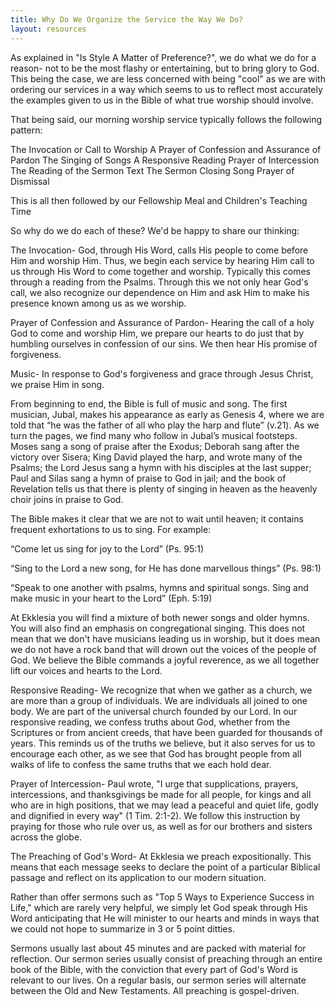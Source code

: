 ```yaml
---
title: Why Do We Organize the Service the Way We Do?
layout: resources
---
```


As explained in "Is Style A Matter of Preference?", we do what we do for a reason- not to be the most flashy or entertaining, but to bring glory to God.
This being the case, we are less concerned with being "cool" as we are with ordering our services in a way which seems to us to reflect most accurately the examples given to us in the Bible of what true worship should involve.

That being said, our morning worship service typically follows the following pattern:

The Invocation or Call to Worship
A Prayer of Confession and Assurance of Pardon
The Singing of Songs
A Responsive Reading
Prayer of Intercession
The Reading of the Sermon Text
The Sermon
Closing Song
Prayer of Dismissal

This is all then followed by our Fellowship Meal and Children's Teaching Time

So why do we do each of these?  We'd be happy to share our thinking:


The Invocation-
God, through His Word, calls His people to come before Him and worship Him. Thus, we begin each service by hearing Him call to us through His Word to come together and worship.  Typically this comes through a reading from the Psalms. Through this we not only hear God's call, we also recognize our dependence on Him and ask Him to make his presence known among us as we worship.

Prayer of Confession and Assurance of Pardon-
Hearing the call of a holy God to come and worship Him, we prepare our hearts to do just that by humbling ourselves in confession of our sins. We then hear His promise of forgiveness.

Music-
In response to God's forgiveness and grace through Jesus Christ, we praise Him in song.

From beginning to end, the Bible is full of music and song. The first musician, Jubal, makes his appearance as early as Genesis 4, where we are told that “he was the father of all who play the harp and flute” (v.21). As we turn the pages, we find many who follow in Jubal’s musical footsteps. Moses sang a song of praise after the Exodus; Deborah sang after the victory over Sisera; King David played the harp, and wrote many of the Psalms; the Lord Jesus sang a hymn with his disciples at the last supper; Paul and Silas sang a hymn of praise to God in jail; and the book of Revelation tells us that there is plenty of singing in heaven as the heavenly choir joins in praise to God.

The Bible makes it clear that we are not to wait until heaven; it contains frequent exhortations to us to sing. For example:

“Come let us sing for joy to the Lord” (Ps. 95:1)

“Sing to the Lord a new song, for He has done marvellous things” (Ps. 98:1)

 “Speak to one another with psalms, hymns and spiritual songs.  Sing and make music in your heart to the Lord” (Eph. 5:19)

At Ekklesia you will find a mixture of both newer songs and older hymns. You will also find an emphasis on congregational singing. This does not mean that we don't have musicians leading us in worship, but it does mean we do not have a rock band that will drown out the voices of the people of God. We believe the Bible commands a joyful reverence, as we all together lift our voices and hearts to the Lord.


Responsive Reading-
We recognize that when we gather as a church, we are more than a group of individuals. We are individuals all joined to one body. We are part of the universal church founded by our Lord. In our responsive reading, we confess truths about God, whether from the Scriptures or from ancient creeds, that have been guarded for thousands of years. This reminds us of the truths we believe, but it also serves for us to encourage each other, as we see that God has brought people from all walks of life to confess the same truths that we each hold dear.

Prayer of Intercession-
Paul wrote, "I urge that supplications, prayers, intercessions, and thanksgivings be made for all people, for kings and all who are in high positions, that we may lead a peaceful and quiet life, godly and dignified in every way" (1 Tim. 2:1-2). We follow this instruction by praying for those who rule over us, as well as for our brothers and sisters across the globe.

The Preaching of God's Word-
At Ekklesia we preach expositionally. This means that each message seeks to declare the point of a particular Biblical passage and reflect on its application to our modern situation.

Rather than offer sermons such as "Top 5 Ways to Experience Success in Life," which are rarely very helpful, we simply let God speak through His Word anticipating that He will minister to our hearts and minds in ways that we could not hope to summarize in 3 or 5 point ditties.

Sermons usually last about 45 minutes and are packed with material for reflection. Our sermon series usually consist of preaching through an entire book of the Bible, with the conviction that every part of God's Word is relevant to our lives. On a regular basis, our sermon series will alternate between the Old and New Testaments. All preaching is gospel-driven.
